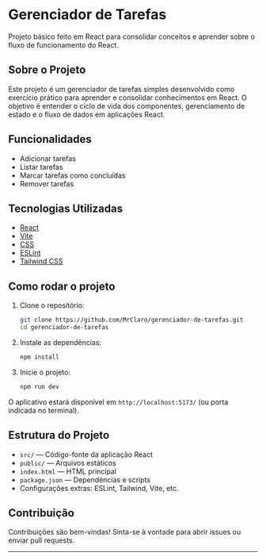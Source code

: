 # Gerenciador de Tarefas

Projeto básico feito em React para consolidar conceitos e aprender sobre o fluxo de funcionamento do React.

## Sobre o Projeto

Este projeto é um gerenciador de tarefas simples desenvolvido como exercício prático para aprender e consolidar conhecimentos em React. O objetivo é entender o ciclo de vida dos componentes, gerenciamento de estado e o fluxo de dados em aplicações React.

## Funcionalidades

- Adicionar tarefas
- Listar tarefas
- Marcar tarefas como concluídas
- Remover tarefas

## Tecnologias Utilizadas

- [React](https://react.dev/)
- [Vite](https://vitejs.dev/)
- [CSS](https://developer.mozilla.org/pt-BR/docs/Web/CSS)
- [ESLint](https://eslint.org/)
- [Tailwind CSS](https://tailwindcss.com/)

## Como rodar o projeto

1. Clone o repositório:
   ```bash
   git clone https://github.com/MrClaro/gerenciador-de-tarefas.git
   cd gerenciador-de-tarefas
   ```
2. Instale as dependências:
   ```bash
   npm install
   ```
3. Inicie o projeto:
   ```bash
   npm run dev
   ```

O aplicativo estará disponível em `http://localhost:5173/` (ou porta indicada no terminal).

## Estrutura do Projeto

- `src/` — Código-fonte da aplicação React
- `public/` — Arquivos estáticos
- `index.html` — HTML principal
- `package.json` — Dependências e scripts
- Configurações extras: ESLint, Tailwind, Vite, etc.

## Contribuição

Contribuições são bem-vindas! Sinta-se à vontade para abrir issues ou enviar pull requests.

---
